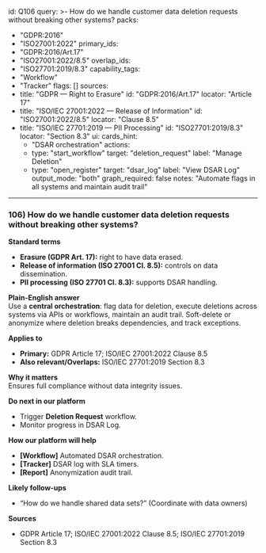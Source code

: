 id: Q106
query: >-
  How do we handle customer data deletion requests without breaking other systems?
packs:
  - "GDPR:2016"
  - "ISO27001:2022"
primary_ids:
  - "GDPR:2016/Art.17"
  - "ISO27001:2022/8.5"
overlap_ids:
  - "ISO27701:2019/8.3"
capability_tags:
  - "Workflow"
  - "Tracker"
flags: []
sources:
  - title: "GDPR — Right to Erasure"
    id: "GDPR:2016/Art.17"
    locator: "Article 17"
  - title: "ISO/IEC 27001:2022 — Release of Information"
    id: "ISO27001:2022/8.5"
    locator: "Clause 8.5"
  - title: "ISO/IEC 27701:2019 — PII Processing"
    id: "ISO27701:2019/8.3"
    locator: "Section 8.3"
ui:
  cards_hint:
    - "DSAR orchestration"
  actions:
    - type: "start_workflow"
      target: "deletion_request"
      label: "Manage Deletion"
    - type: "open_register"
      target: "dsar_log"
      label: "View DSAR Log"
output_mode: "both"
graph_required: false
notes: "Automate flags in all systems and maintain audit trail"
---
### 106) How do we handle customer data deletion requests without breaking other systems?

**Standard terms**  
- **Erasure (GDPR Art. 17):** right to have data erased.  
- **Release of information (ISO 27001 Cl. 8.5):** controls on data dissemination.  
- **PII processing (ISO 27701 Cl. 8.3):** supports DSAR handling.

**Plain-English answer**  
Use a **central orchestration**: flag data for deletion, execute deletions across systems via APIs or workflows, maintain an audit trail. Soft-delete or anonymize where deletion breaks dependencies, and track exceptions.

**Applies to**  
- **Primary:** GDPR Article 17; ISO/IEC 27001:2022 Clause 8.5  
- **Also relevant/Overlaps:** ISO/IEC 27701:2019 Section 8.3

**Why it matters**  
Ensures full compliance without data integrity issues.

**Do next in our platform**  
- Trigger **Deletion Request** workflow.  
- Monitor progress in DSAR Log.

**How our platform will help**  
- **[Workflow]** Automated DSAR orchestration.  
- **[Tracker]** DSAR log with SLA timers.  
- **[Report]** Anonymization audit trail.

**Likely follow-ups**  
- “How do we handle shared data sets?” (Coordinate with data owners)

**Sources**  
- GDPR Article 17; ISO/IEC 27001:2022 Clause 8.5; ISO/IEC 27701:2019 Section 8.3
